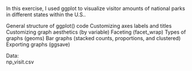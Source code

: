 In this exercise, I used ggplot to visualize visitor amounts of national parks in different states within the U.S..

General structure of ggplot() code
Customizing axes labels and titles
Customizing graph aesthetics (by variable)
Faceting (facet_wrap)
Types of graphs (geoms)
Bar graphs (stacked counts, proportions, and clustered)
Exporting graphs (ggsave)

Data: <br>
np_visit.csv <br>

